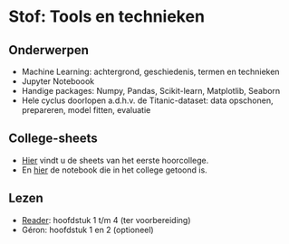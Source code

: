 # Stof: Tools en technieken

## Onderwerpen

* Machine Learning: achtergrond, geschiedenis, termen en technieken
* Jupyter Noteboook
* Handige packages: Numpy, Pandas, Scikit-learn, Matplotlib, Seaborn
* Hele cyclus doorlopen a.d.h.v. de Titanic-dataset: data opschonen, prepareren, model fitten, evaluatie

## College-sheets

* [Hier](../files/1.methoden-technieken.pdf) vindt u de sheets van het eerste hoorcollege.
* En [hier](../files/Titanic%20(live%20coding%20HC%20week%201).ipynb) de notebook die in het college getoond is.

## Lezen

* [Reader](https://blackboard.hanze.nl/bbcswebdav/pid-6341209-dt-content-rid-108927618_2/xid-108927618_2): hoofdstuk 1 t/m 4 (ter voorbereiding)
* Géron: hoofdstuk 1 en 2 (optioneel)